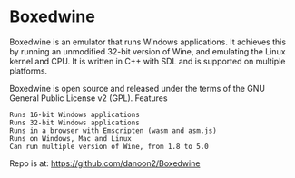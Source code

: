 # Boxedwine
Boxedwine is an emulator that runs Windows applications.  It achieves this by running an unmodified 32-bit version of Wine, and emulating the Linux kernel and CPU.  It is written in C++ with SDL and is supported on multiple platforms.

Boxedwine is open source and released under the terms of the GNU General Public License v2 (GPL).
Features

    Runs 16-bit Windows applications
    Runs 32-bit Windows applications
    Runs in a browser with Emscripten (wasm and asm.js)
    Runs on Windows, Mac and Linux
    Can run multiple version of Wine, from 1.8 to 5.0

Repo is at: https://github.com/danoon2/Boxedwine
